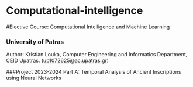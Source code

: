 # Computational-intelligence
#Elective Course: Computational Intelligence and Machine Learning  
### University of Patras

Author: Kristian Louka, Computer Engineering and Informatics Department, CEID Upatras. (up1072625@ac.upatras.gr)

###Project 2023-2024 Part A: Temporal Analysis of Ancient Inscriptions using Neural Networks
